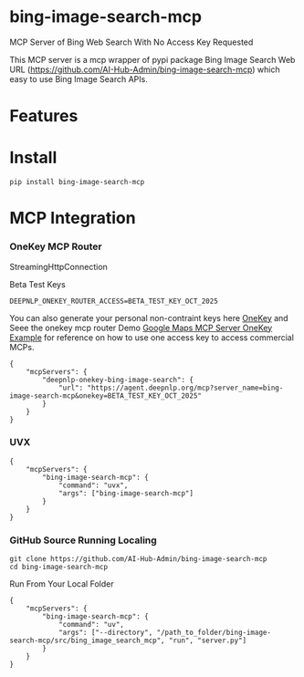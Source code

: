 # bing-image-search-mcp

MCP Server of Bing Web Search With No Access Key Requested

This MCP server is a mcp wrapper of pypi package Bing Image Search Web URL (https://github.com/AI-Hub-Admin/bing-image-search-mcp) which easy to use Bing Image Search APIs.

# Features


# Install
```
pip install bing-image-search-mcp
```

# MCP Integration

### OneKey MCP Router
StreamingHttpConnection 

Beta Test Keys 
```
DEEPNLP_ONEKEY_ROUTER_ACCESS=BETA_TEST_KEY_OCT_2025
```
You can also generate your personal non-contraint keys here [OneKey](https://www.deepnlp.org/workspace/keys) and Seee the onekey mcp router Demo [Google Maps MCP Server OneKey Example](https://www.deepnlp.org/store/mcp-server/map/pub-google-maps/google-maps) for reference on how to use one access key to access commercial MCPs.


```
{
    "mcpServers": {
		"deepnlp-onekey-bing-image-search": {
			"url": "https://agent.deepnlp.org/mcp?server_name=bing-image-search-mcp&onekey=BETA_TEST_KEY_OCT_2025"
		}
    }
}
```


### UVX
```
{
    "mcpServers": {
        "bing-image-search-mcp": {
            "command": "uvx",
            "args": ["bing-image-search-mcp"]
        }
    }
}
```


### GitHub Source Running Localing
```
git clone https://github.com/AI-Hub-Admin/bing-image-search-mcp
cd bing-image-search-mcp

```

Run From Your Local Folder

```
{
    "mcpServers": {
        "bing-image-search-mcp": {
            "command": "uv",
            "args": ["--directory", "/path_to_folder/bing-image-search-mcp/src/bing_image_search_mcp", "run", "server.py"]
        }
    }
}
```

